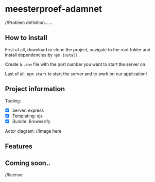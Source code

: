 # meesterproef-adamnet

//Problem definition......

## How to install

First of all, download or clone the project, navigate to the root folder and install dependencies by ```npm install```

Create a ```.env``` file with the port number you want to start the server on.


Last of all, ```npm start``` to start the server and to work on our application!

## Project information
Tooling:
- [x] Server: express
- [x] Templating: ejs
- [x] Bundle: Browserify

Actor diagram:
//image here

## Features

## Coming soon..

//license
